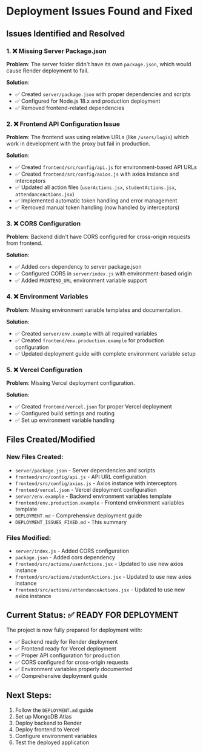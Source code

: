 # Deployment Issues Found and Fixed

## Issues Identified and Resolved

### 1. ❌ **Missing Server Package.json**
**Problem**: The server folder didn't have its own `package.json`, which would cause Render deployment to fail.

**Solution**: 
- ✅ Created `server/package.json` with proper dependencies and scripts
- ✅ Configured for Node.js 18.x and production deployment
- ✅ Removed frontend-related dependencies

### 2. ❌ **Frontend API Configuration Issue**
**Problem**: The frontend was using relative URLs (like `/users/login`) which work in development with the proxy but fail in production.

**Solution**:
- ✅ Created `frontend/src/config/api.js` for environment-based API URLs
- ✅ Created `frontend/src/config/axios.js` with axios instance and interceptors
- ✅ Updated all action files (`userActions.jsx`, `studentActions.jsx`, `attendanceActions.jsx`)
- ✅ Implemented automatic token handling and error management
- ✅ Removed manual token handling (now handled by interceptors)

### 3. ❌ **CORS Configuration**
**Problem**: Backend didn't have CORS configured for cross-origin requests from frontend.

**Solution**:
- ✅ Added `cors` dependency to server package.json
- ✅ Configured CORS in `server/index.js` with environment-based origin
- ✅ Added `FRONTEND_URL` environment variable support

### 4. ❌ **Environment Variables**
**Problem**: Missing environment variable templates and documentation.

**Solution**:
- ✅ Created `server/env.example` with all required variables
- ✅ Created `frontend/env.production.example` for production configuration
- ✅ Updated deployment guide with complete environment variable setup

### 5. ❌ **Vercel Configuration**
**Problem**: Missing Vercel deployment configuration.

**Solution**:
- ✅ Created `frontend/vercel.json` for proper Vercel deployment
- ✅ Configured build settings and routing
- ✅ Set up environment variable handling

## Files Created/Modified

### New Files Created:
- `server/package.json` - Server dependencies and scripts
- `frontend/src/config/api.js` - API URL configuration
- `frontend/src/config/axios.js` - Axios instance with interceptors
- `frontend/vercel.json` - Vercel deployment configuration
- `server/env.example` - Backend environment variables template
- `frontend/env.production.example` - Frontend environment variables template
- `DEPLOYMENT.md` - Comprehensive deployment guide
- `DEPLOYMENT_ISSUES_FIXED.md` - This summary

### Files Modified:
- `server/index.js` - Added CORS configuration
- `package.json` - Added cors dependency
- `frontend/src/actions/userActions.jsx` - Updated to use new axios instance
- `frontend/src/actions/studentActions.jsx` - Updated to use new axios instance
- `frontend/src/actions/attendanceActions.jsx` - Updated to use new axios instance

## Current Status: ✅ READY FOR DEPLOYMENT

The project is now fully prepared for deployment with:
- ✅ Backend ready for Render deployment
- ✅ Frontend ready for Vercel deployment
- ✅ Proper API configuration for production
- ✅ CORS configured for cross-origin requests
- ✅ Environment variables properly documented
- ✅ Comprehensive deployment guide

## Next Steps:
1. Follow the `DEPLOYMENT.md` guide
2. Set up MongoDB Atlas
3. Deploy backend to Render
4. Deploy frontend to Vercel
5. Configure environment variables
6. Test the deployed application
